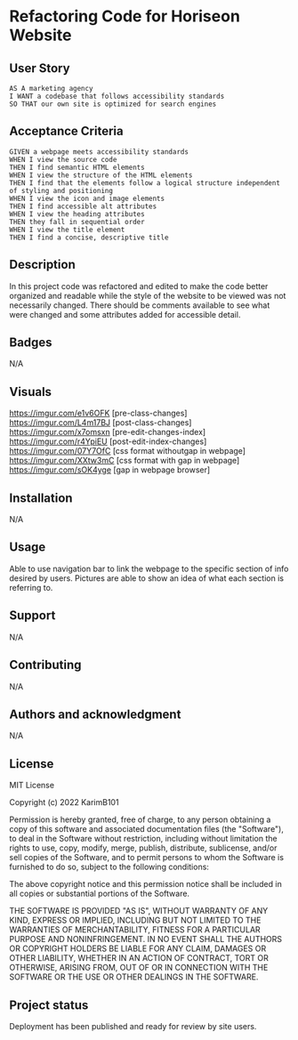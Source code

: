 # Refactoring Code for Horiseon Website

## User Story

```
AS A marketing agency
I WANT a codebase that follows accessibility standards
SO THAT our own site is optimized for search engines
```

## Acceptance Criteria

```
GIVEN a webpage meets accessibility standards
WHEN I view the source code
THEN I find semantic HTML elements
WHEN I view the structure of the HTML elements
THEN I find that the elements follow a logical structure independent of styling and positioning
WHEN I view the icon and image elements
THEN I find accessible alt attributes
WHEN I view the heading attributes
THEN they fall in sequential order
WHEN I view the title element
THEN I find a concise, descriptive title
```

## Description
In this project code was refactored and edited to make the code better organized and readable while the style of the website to be viewed was not necessarily changed. There should be comments available to see what were changed and some attributes added for accessible detail. 

## Badges
N/A

## Visuals
https://imgur.com/e1v6OFK [pre-class-changes]
https://imgur.com/L4m17BJ [post-class-changes]
https://imgur.com/x7omsxn [pre-edit-changes-index]
https://imgur.com/r4YpiEU [post-edit-index-changes]
https://imgur.com/07Y7OfC [css format withoutgap in webpage] 
https://imgur.com/XXtw3mC [css format with gap in webpage]
https://imgur.com/sOK4yge [gap in webpage browser]

## Installation
N/A

## Usage
Able to use navigation bar to link the webpage to the specific section of info desired by users. Pictures are able to show an idea of what each section is referring to. 

## Support
N/A

## Contributing
N/A

## Authors and acknowledgment
N/A

## License
MIT License

Copyright (c) 2022 KarimB101

Permission is hereby granted, free of charge, to any person obtaining a copy of this software and associated documentation files (the "Software"), to deal in the Software without restriction, including without limitation the rights to use, copy, modify, merge, publish, distribute, sublicense, and/or sell copies of the Software, and to permit persons to whom the Software is furnished to do so, subject to the following conditions:

The above copyright notice and this permission notice shall be included in all copies or substantial portions of the Software.

THE SOFTWARE IS PROVIDED "AS IS", WITHOUT WARRANTY OF ANY KIND, EXPRESS OR IMPLIED, INCLUDING BUT NOT LIMITED TO THE WARRANTIES OF MERCHANTABILITY, FITNESS FOR A PARTICULAR PURPOSE AND NONINFRINGEMENT. IN NO EVENT SHALL THE AUTHORS OR COPYRIGHT HOLDERS BE LIABLE FOR ANY CLAIM, DAMAGES OR OTHER LIABILITY, WHETHER IN AN ACTION OF CONTRACT, TORT OR OTHERWISE, ARISING FROM, OUT OF OR IN CONNECTION WITH THE SOFTWARE OR THE USE OR OTHER DEALINGS IN THE SOFTWARE.

## Project status
Deployment has been published and ready for review by site users.
